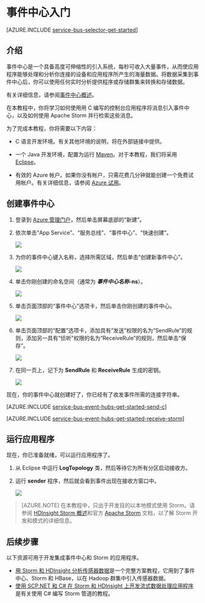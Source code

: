 <properties
	pageTitle="事件中心入门"
	description="遵循本教程开始使用 Azure 事件中心，以通过 C 发送事件，并在 Apache Storm 群集中接收这些事件。"
	services="event-hubs"
	documentationCenter=""
	authors="fsautomata"
	manager="timlt"
	editor=""/>

<tags
	ms.service="event-hubs"
	ms.date="07/21/2015"
	wacn.date="08/14/2015"/>

# 事件中心入门

[AZURE.INCLUDE [service-bus-selector-get-started](../includes/service-bus-selector-get-started.md)]

## 介绍

事件中心是一个具备高度可伸缩性的引入系统，每秒可收入大量事件，从而使应用程序能够处理和分析你连接的设备和应用程序所产生的海量数据。将数据采集到事件中心后，你可以使用任何实时分析提供程序或存储群集来转换和存储数据。

有关详细信息，请参阅[事件中心概述]。

在本教程中，你将学习如何使用用 C 编写的控制台应用程序将消息引入事件中心，以及如何使用 Apache Storm 并行检索这些消息。

为了完成本教程，你将需要以下内容：

+ C 语言开发环境。有关其他环境的说明，将在外部链接中提供。

+ 一个 Java 开发环境，配置为运行 [Maven](http://maven.apache.org/)。对于本教程，我们将采用 [Eclipse](https://www.eclipse.org/)。

+ 有效的 Azure 帐户。如果你没有帐户，只需花费几分钟就能创建一个免费试用帐户。有关详细信息，请参阅 [Azure 试用](http://www.windowsazure.cn/zh-cn/pricing/1rmb-trial/)。

## 创建事件中心

1. 登录到 [Azure 管理门户]，然后单击屏幕底部的“新建”。

2. 依次单击“App Service”、“服务总线”、“事件中心”、“快速创建”。

	![][1]

3. 为你的事件中心键入名称，选择所需区域，然后单击“创建新事件中心”。

	![][2]

4. 单击你刚创建的命名空间（通常为 ***事件中心名称*-ns**）。

	![][3]

5. 单击页面顶部的“事件中心”选项卡，然后单击你刚创建的事件中心。

	![][4]

6. 单击页面顶部的“配置”选项卡，添加具有“发送”权限的名为“SendRule”的规则，添加另一具有“侦听”权限的名为“ReceiveRule”的规则，然后单击“保存”。

	![][5]

7. 在同一页上，记下为 **SendRule** 和 **ReceiveRule** 生成的密钥。

	![][6c]

现在，你的事件中心就创建好了，你已经有了收发事件所需的连接字符串。

[AZURE.INCLUDE [service-bus-event-hubs-get-started-send-c](../includes/service-bus-event-hubs-get-started-send-c.md)]

[AZURE.INCLUDE [service-bus-event-hubs-get-started-receive-storm](../includes/service-bus-event-hubs-get-started-receive-storm.md)]

## 运行应用程序

现在，你已准备就绪，可以运行应用程序了。

1.	从 Eclipse 中运行 **LogTopology** 类，然后等待它为所有分区启动接收方。

2.	运行 **sender** 程序，然后就会看到事件出现在接收方窗口中。

	![][23]

> [AZURE.NOTE] 在本教程中，只出于开发目的以本地模式使用 Storm。请参阅 [HDInsight Storm 概述]和官方 [Apache Storm] 文档，以了解 Storm 开发和模式的详细信息。

## 后续步骤

以下资源可用于开发集成事件中心和 Storm 的应用程序。

- [用 Storm 和 HDInsight 分析传感器数据]是一个完整方案教程，它用到了事件中心、Storm 和 HBase，以在 Hadoop 群集中引入传感器数据。
- [使用 SCP.NET 和 C# 在 Storm 和 HDInsight 上开发流式数据处理应用程序]是有关使用 C# 编写 Storm 管道的教程。

<!-- Images. -->
[1]: ./media/event-hubs-c-storm-getstarted/create-event-hub1.png
[2]: ./media/event-hubs-c-storm-getstarted/create-event-hub2.png
[3]: ./media/event-hubs-c-storm-getstarted/create-event-hub3.png
[4]: ./media/event-hubs-c-storm-getstarted/create-event-hub4.png
[5]: ./media/event-hubs-c-storm-getstarted/create-event-hub5.png
[6]: ./media/event-hubs-getstarted/create-event-hub6.png
[6c]: ./media/event-hubs-c-storm-getstarted/create-event-hub6c.png

[23]: ./media/event-hubs-c-storm-getstarted/receive-storm3.png

<!-- Links -->
[Azure 管理门户]: https://manage.windowsazure.cn/
[Event Processor Host]: https://www.nuget.org/packages/Microsoft.Azure.ServiceBus.EventProcessorHost
[事件中心概述]: /documentation/articles/event-hubs-overview
[Apache Storm]: https://storm.incubator.apache.org
[HDInsight Storm 概述]: /documentation/articles/hdinsight-storm-overview
[用 Storm 和 HDInsight 分析传感器数据]: /documentation/articles/hdinsight-storm-sensor-data-analysis
[使用 SCP.NET 和 C# 在 Storm 和 HDInsight 上开发流式数据处理应用程序]: /documentation/articles/hdinsight-storm-develop-csharp-visual-studio-topology
<!---HONumber=66-->